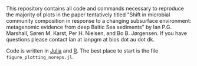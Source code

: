 This repository contains all code and commands necessary to reproduce the majority of plots in the paper tentatively titled "Shift in microbial community composition in response to a changing subsurface environment: metagenomic evidence from deep Baltic Sea sediments" by Ian P.G. Marshall, Søren M. Karst, Per H. Nielsen, and Bo B. Jørgensen. If you have questions please contact Ian at ianpgm at bios dot au dot dk.

Code is written in [Julia](http://www.julialang.org) and [R](https://www.r-project.org/). The best place to start is the file `figure_plotting_noreps.jl`.
